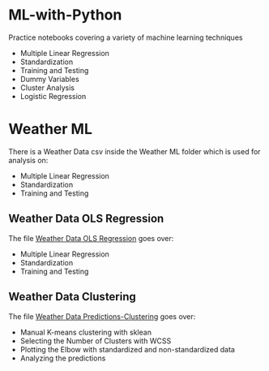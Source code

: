 # ML-with-Python
Practice notebooks covering a variety of machine learning techniques
- Multiple Linear Regression
- Standardization
- Training and Testing
- Dummy Variables
- Cluster Analysis
- Logistic Regression

# Weather ML
There is a Weather Data csv inside the Weather ML folder which is used for analysis on: 
- Multiple Linear Regression
- Standardization
- Training and Testing
## Weather Data OLS Regression 
The file [Weather Data OLS Regression](/Weather%20ML/Weather%20Data%20OLS%20Regression.ipynb) goes over:
- Multiple Linear Regression
- Standardization
- Training and Testing
## Weather Data Clustering
The file [Weather Data Predictions-Clustering](/Weather%20ML/Weather%20Data%20Predictions%20-%20Clustering.ipynb) goes over:
- Manual K-means clustering with sklean
- Selecting the Number of Clusters with WCSS
- Plotting the Elbow with standardized and non-standardized data
- Analyzing the predictions 
